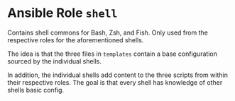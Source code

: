 # Ansible Role `shell`

Contains shell commons for Bash, Zsh, and Fish. Only used from the respective
roles for the aforementioned shells.

The idea is that the three files in `templates` contain a base configuration
sourced by the individual shells.

In addition, the individual shells add content to the three scripts from within
their respective roles. The goal is that every shell has knowledge of other
shells basic config.
